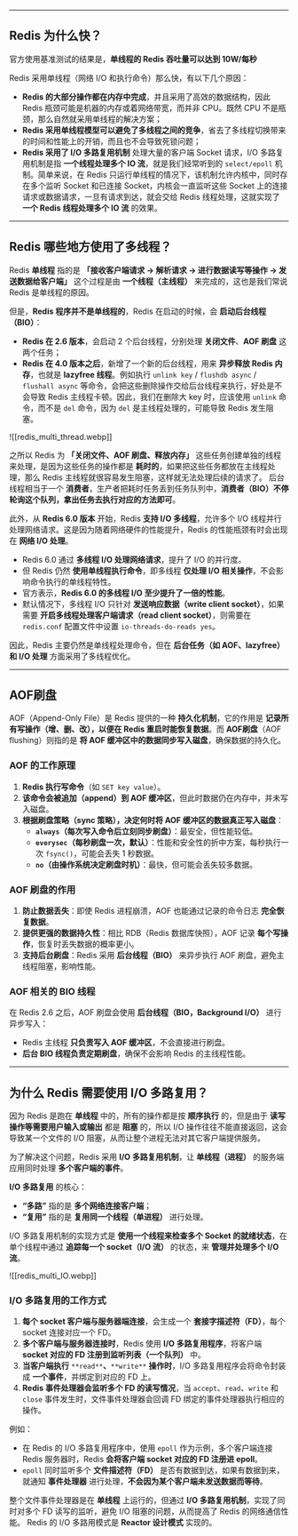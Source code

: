 
---

## Redis 为什么快？
官方使用基准测试的结果是，**单线程的 Redis 吞吐量可以达到 10W/每秒**

Redis 采用单线程（网络 I/O 和执行命令）那么快，有以下几个原因：
- **Redis 的大部分操作都在内存中完成**，并且采用了高效的数据结构，因此 Redis 瓶颈可能是机器的内存或着网络带宽，而并非 CPU。既然 CPU 不是瓶颈，那么自然就采用单线程的解决方案；
- **Redis 采用单线程模型可以避免了多线程之间的竞争**，省去了多线程切换带来的时间和性能上的开销，而且也不会导致死锁问题；
- **Redis 采用了 I/O 多路复用机制** 处理大量的客户端 Socket 请求，I/O 多路复用机制是指 **一个线程处理多个 IO 流**，就是我们经常听到的 `select/epoll` 机制。简单来说，在 Redis 只运行单线程的情况下，该机制允许内核中，同时存在多个监听 Socket 和已连接 Socket，内核会一直监听这些 Socket 上的连接请求或数据请求，一旦有请求到达，就会交给 Redis 线程处理，这就实现了 **一个 Redis 线程处理多个 IO 流** 的效果。


---

## Redis 哪些地方使用了多线程？

Redis **单线程** 指的是 **「接收客户端请求 -> 解析请求 -> 进行数据读写等操作 -> 发送数据给客户端」** 这个过程是由 **一个线程（主线程）** 来完成的，这也是我们常说 Redis 是单线程的原因。

但是，**Redis 程序并不是单线程的**，Redis 在启动的时候，会 **启动后台线程（BIO）**：
- **Redis 在 2.6 版本**，会启动 2 个后台线程，分别处理 **关闭文件**、**AOF 刷盘** 这两个任务；    
- **Redis 在 4.0 版本之后**，新增了一个新的后台线程，用来 **异步释放 Redis 内存**，也就是 **lazyfree 线程**。例如执行 `unlink key` / `flushdb async` / `flushall async` 等命令，会把这些删除操作交给后台线程来执行，好处是不会导致 Redis 主线程卡顿。因此，我们在删除大 key 时，应该使用 `unlink` 命令，而不是 `del` 命令，因为 `del` 是主线程处理的，可能导致 Redis 发生阻塞。


![[redis_multi_thread.webp]]


之所以 Redis 为 **「关闭文件、AOF 刷盘、释放内存」** 这些任务创建单独的线程来处理，是因为这些任务的操作都是 **耗时的**，如果把这些任务都放在主线程处理，那么 Redis 主线程就很容易发生阻塞，这样就无法处理后续的请求了。
后台线程相当于一个 **消费者**，生产者把耗时任务丢到任务队列中，**消费者（BIO）不停轮询这个队列，拿出任务去执行对应的方法即可**。

此外，从 **Redis 6.0 版本** 开始，Redis **支持 I/O 多线程**，允许多个 I/O 线程并行处理网络请求。这是因为随着网络硬件的性能提升，Redis 的性能瓶颈有时会出现在 **网络 I/O 处理**。
- Redis 6.0 通过 **多线程 I/O 处理网络请求**，提升了 I/O 的并行度。
- 但 Redis 仍然 **使用单线程执行命令**，即多线程 **仅处理 I/O 相关操作**，不会影响命令执行的单线程特性。
- 官方表示，**Redis 6.0 的多线程 I/O 至少提升了一倍的性能**。
- 默认情况下，多线程 I/O 只针对 **发送响应数据（write client socket）**，如果需要 **开启多线程处理客户端请求（read client socket）**，则需要在 `redis.conf` 配置文件中设置 `io-threads-do-reads yes`。

因此，Redis 主要仍然是单线程处理命令，但在 **后台任务（如 AOF、lazyfree）和 I/O 处理** 方面采用了多线程优化。


---


## AOF刷盘

AOF（Append-Only File）是 Redis 提供的一种 **持久化机制**，它的作用是 **记录所有写操作（增、删、改），以便在 Redis 重启时能恢复数据**。而 **AOF刷盘**（AOF flushing）则指的是 **将 AOF 缓冲区中的数据同步写入磁盘**，确保数据的持久化。

### **AOF 的工作原理**
1. **Redis 执行写命令**（如 `SET key value`）。
2. **该命令会被追加（append）到 AOF 缓冲区**，但此时数据仍在内存中，并未写入磁盘。
3. **根据刷盘策略（sync 策略），决定何时将 AOF 缓冲区的数据真正写入磁盘**：
    - **`always`（每次写入命令后立刻同步刷盘）**：最安全，但性能较低。
    - **`everysec`（每秒刷盘一次，默认）**：性能和安全性的折中方案，每秒执行一次 `fsync()`，可能会丢失 1 秒数据。
    - **`no`（由操作系统决定刷盘时机）**：最快，但可能会丢失较多数据。

### **AOF 刷盘的作用**
1. **防止数据丢失**：即使 Redis 进程崩溃，AOF 也能通过记录的命令日志 **完全恢复数据**。
2. **提供更强的数据持久性**：相比 RDB（Redis 数据库快照），AOF 记录 **每个写操作**，恢复时丢失数据的概率更小。
3. **支持后台刷盘**：Redis 采用 **后台线程（BIO）** 来异步执行 AOF 刷盘，避免主线程阻塞，影响性能。

### **AOF 相关的 BIO 线程**
在 Redis 2.6 之后，AOF 刷盘会使用 **后台线程（BIO，Background I/O）** 进行异步写入：
- Redis 主线程 **只负责写入 AOF 缓冲区**，不会直接进行刷盘。
- **后台 BIO 线程负责定期刷盘**，确保不会影响 Redis 的主线程性能。



---


## 为什么 Redis 需要使用 I/O 多路复用？

因为 Redis 是跑在 **单线程** 中的，所有的操作都是按 **顺序执行** 的，但是由于 **读写操作等需要用户输入或输出** 都是 **阻塞** 的，所以 I/O 操作往往不能直接返回，这会导致某一个文件的 I/O 阻塞，从而让整个进程无法对其它客户端提供服务。

为了解决这个问题，Redis 采用 **I/O 多路复用机制**，让 **单线程（进程）** 的服务端应用同时处理 **多个客户端的事件**。

**I/O 多路复用** 的核心：
- **“多路”** 指的是 **多个网络连接客户端**；
- **“复用”** 指的是 **复用同一个线程（单进程）** 进行处理。

I/O 多路复用机制的实现方式是 **使用一个线程来检查多个 Socket 的就绪状态**，在单个线程中通过 **追踪每一个 socket（I/O 流）** 的状态，来 **管理并处理多个 I/O 流**。

![[redis_multi_IO.webp]]
### I/O 多路复用的工作方式
1. **每个 socket 客户端与服务器端连接**，会生成一个 **套接字描述符（FD）**，每个 socket 连接对应一个 FD。
2. **多个客户端与服务器连接时**，Redis 使用 **I/O 多路复用程序**，将客户端 **socket 对应的 FD 注册到监听列表（一个队列）** 中。
3. **当客户端执行** `**read**`**、**`**write**` **操作时**，I/O 多路复用程序会将命令封装成 **一个事件**，并绑定到对应的 FD 上。
4. **Redis 事件处理器会监听多个 FD 的读写情况**，当 `accept`、`read`、`write` 和 `close` 事件发生时，文件事件处理器会回调 FD 绑定的事件处理器执行相应的操作。

例如：
- 在 Redis 的 I/O 多路复用程序中，使用 `epoll` 作为示例，多个客户端连接 Redis 服务器时，Redis **会将客户端 socket 对应的 FD 注册进 epoll**。
- `epoll` 同时监听多个 **文件描述符（FD）** 是否有数据到达，如果有数据到来，就通知 **事件处理器** 进行处理，**不会因为某个客户端未发送数据而等待**。
    

整个文件事件处理器是在 **单线程** 上运行的，但通过 **I/O 多路复用机制**，实现了同时对多个 FD 读写的监听，避免 I/O 阻塞的问题，从而提高了 Redis 的网络通信性能。
Redis 的 I/O 多路用模式是 **Reactor 设计模式** 实现的。